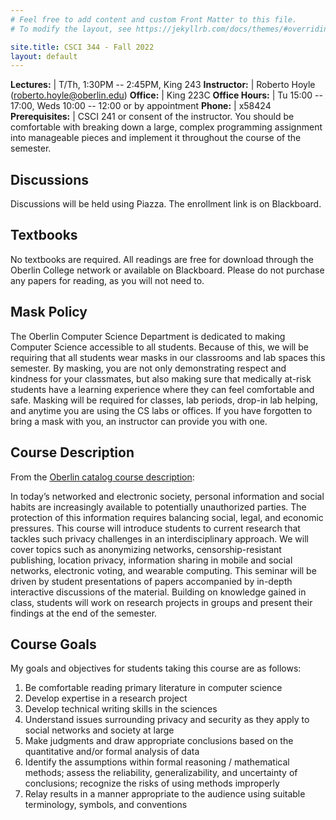 ```yaml
---
# Feel free to add content and custom Front Matter to this file.
# To modify the layout, see https://jekyllrb.com/docs/themes/#overriding-theme-defaults

site.title: CSCI 344 - Fall 2022
layout: default
---
```


**Lectures:** | T/Th, 1:30PM -- 2:45PM, King 243
**Instructor:** | Roberto Hoyle (roberto.hoyle@oberlin.edu)
**Office:** | King 223C
**Office Hours:** | Tu 15:00 -- 17:00, Weds 10:00 -- 12:00 or by appointment
**Phone:** | x58424
**Prerequisites:** | CSCI 241 or consent of the instructor. You should be comfortable with breaking down a large, complex programming assignment into manageable pieces and implement it throughout the course of the semester.



## Discussions
Discussions will be held using Piazza.  The enrollment link is on Blackboard.  

## Textbooks
No textbooks are required.  All readings are free for download through the Oberlin College network or available on Blackboard.  Please do not purchase any papers for reading, as you will not need to.

## Mask Policy
The Oberlin Computer Science Department is dedicated to making Computer Science accessible to all students.  Because of this, we will be requiring that all students wear masks in our classrooms and lab spaces this semester.  By masking, you are not only demonstrating respect and kindness for your classmates, but also making sure that medically at-risk students have a learning experience where they can feel comfortable and safe.  Masking will be required for classes, lab periods, drop-in lab helping, and anytime you are using the CS labs or offices.  If you have forgotten to bring a mask with you, an instructor can provide you with one.  

## Course Description

From the [Oberlin catalog course description](http://www.oberlin.edu/catalog/college/compsci.html):

In today’s networked and electronic society, personal information and social habits are increasingly available to potentially unauthorized parties. The protection of this information requires balancing social, legal, and economic pressures. This course will introduce students to current research that tackles such privacy challenges in an interdisciplinary approach. We will cover topics such as anonymizing networks, censorship-resistant publishing, location privacy, information sharing in mobile and social networks, electronic voting, and wearable computing. This seminar will be driven by student presentations of papers accompanied by in-depth interactive discussions of the material. Building on knowledge gained in class, students will work on research projects in groups and present their findings at the end of the semester.

## Course Goals

My goals and objectives for students taking this course are as follows:

1. Be comfortable reading primary literature in computer science
1. Develop expertise in a research project
1. Develop technical writing skills in the sciences
1. Understand issues surrounding privacy and security as they apply to social networks and society at large
1. Make judgments and draw appropriate conclusions based on the quantitative and/or formal analysis of data
1. Identify the assumptions within formal reasoning / mathematical methods; assess the reliability, generalizability, and uncertainty of conclusions; recognize the risks of using methods improperly
1. Relay results in a manner appropriate to the audience using suitable terminology, symbols, and conventions